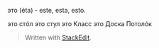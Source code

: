 
это (éta) - este, esta, esto.

это стóл
это стул
это Класс
это Доска
Потолóк
> Written with [StackEdit](https://stackedit.io/).
<!--stackedit_data:
eyJoaXN0b3J5IjpbOTA0NzcxMjI1XX0=
-->